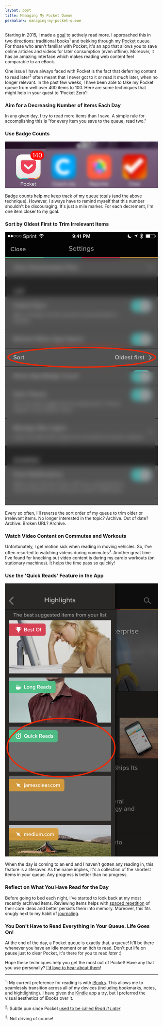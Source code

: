 ```yaml
---
layout: post
title: Managing My Pocket Queue
permalink: managing-my-pocket-queue
---
```


Starting in 2015, I made a [goal](https://www.coach.me/plans/904-read) to actively read more. I approached this in two directions: traditional books<sup>1</sup> and trekking through my [Pocket](https://getpocket.com) queue. For those who aren't familiar with Pocket, it's an app that allows you to save online articles and videos for later consumption (even offline). Moreover, it has an amazing interface which makes reading web content feel comparable to an eBook.

One issue I have always faced with Pocket is the fact that deferring content to read later<sup>2</sup> often meant that I never got to it or read it *much* later, when no longer relevant. In the past few weeks, I have been able to take my Pocket queue from well over 400 items to 100. Here are some techniques that might help in your quest to 'Pocket Zero'!

### Aim for a Decreasing Number of Items Each Day

In any given day, I try to read more items than I save. A simple rule for accomplishing this is "for every item you save to the queue, read two."

### Use Badge Counts

![](/public/images/pocket-badge.png)

Badge counts help me keep track of my queue totals (and the above technique). However, I always have to remind myself that this number shouldn't be discouraging. It's just a mile marker. For each decrement, I'm one item closer to my goal.

### Sort by Oldest First to Trim Irrelevant Items

![](/public/images/pocket-sort.png)

Every so often, I'll reverse the sort order of my queue to trim older or irrelevant items. No longer interested in the topic? Archive. Out of date? Archive. Broken URL? Archive.

### Watch Video Content on Commutes and Workouts

Unfortunately, I get motion sick when reading in moving vehicles. So, I've often resorted to watching videos during commutes<sup>3</sup>. Another great time I've found for knocking out video content is during my cardio workouts (on stationary machines). It helps the time pass so quickly!

### Use the 'Quick Reads' Feature in the App

![](/public/images/pocket-quick-reads.png)

When the day is coming to an end and I haven't gotten any reading in, this feature is a lifesaver. As the name implies, it's a collection of the shortest items in your queue. Any progress is better than no progress.

### Reflect on What You Have Read for the Day

Before going to bed each night, I've started to look back at my most recently archived items. Reviewing items helps with [spaced repetition](https://en.wikipedia.org/wiki/Spaced_repetition) of their core ideas and better persists them into memory. Moreover, this fits snugly next to my habit of [journaling](/small-moments).

### You Don't Have to Read Everything in Your Queue. Life Goes On!

At the end of the day, a Pocket queue is exactly that, a queue! It'll be there whenever you have an idle moment or an itch to read. Don't put life on pause just to clear Pocket, it's there for you to read *later* :)

Hope these techniques help you get the most out of Pocket! Have any that you use personally? [I'd love to hear about them](https://twitter.com/intent/tweet?text=Hi%20@jasdev!)!

---

<sup>1</sup>: My current preference for reading is with [iBooks](https://www.apple.com/ibooks/). This allows me to seamlessly transition across all of my devices (including bookmarks, notes, and hightlighting). I have given the [Kindle](https://www.amazon.com/gp/digital/fiona/kcp-landing-page) app a try, but I  preferred the visual aesthetics of iBooks over it.

<sup>2</sup>: Subtle pun since Pocket [used to be called *Read It Later*](https://en.wikipedia.org/wiki/Pocket_(application))

<sup>3</sup>: Not driving of course!
